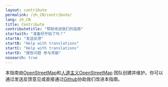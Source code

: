 ```yaml
---
layout: contribute
permalink: /zh_CN/contribute/
lang: zh_CN
title: Contribute
contributetitle: "帮助改进我们的指南"
startwith: "准备好开始了吗？"
startA: "发送反馈"
startB: "Help with translations"
startC: "Help with translations"
startD: "报告问题 参与贡献"
nosearch: true
---
```

本指南由[OpenStreetMap](https://www.openstreetmap.org/)和[人道主义OpenStreetMap](https://www.hotosm.org/) 团队创建并维护。你可以通过发送反馈意见或直接通过[Github](http://github.com/hotosm/learnosm)协助我们改进本指南。
